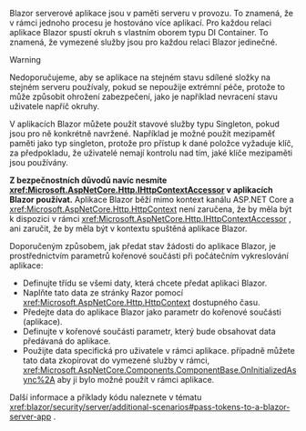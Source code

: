 Blazor serverové aplikace jsou v paměti serveru v provozu. To znamená, že v rámci jednoho procesu je hostováno více aplikací. Pro každou relaci aplikace Blazor spustí okruh s vlastním oborem typu DI Container. To znamená, že vymezené služby jsou pro každou relaci Blazor jedinečné.

> [!WARNING]
> Nedoporučujeme, aby se aplikace na stejném stavu sdílené složky na stejném serveru používaly, pokud se nepoužije extrémní péče, protože to může způsobit ohrožení zabezpečení, jako je například nevracení stavu uživatele napříč okruhy.

V aplikacích Blazor můžete použít stavové služby typu Singleton, pokud jsou pro ně konkrétně navržené. Například je možné použít mezipaměť paměti jako typ singleton, protože pro přístup k dané položce vyžaduje klíč, za předpokladu, že uživatelé nemají kontrolu nad tím, jaké klíče mezipaměti jsou používány.

**Z bezpečnostních důvodů navíc nesmíte <xref:Microsoft.AspNetCore.Http.IHttpContextAccessor> v aplikacích Blazor používat.** Aplikace Blazor běží mimo kontext kanálu ASP.NET Core a <xref:Microsoft.AspNetCore.Http.HttpContext> není zaručena, že by měla být k dispozici v rámci <xref:Microsoft.AspNetCore.Http.IHttpContextAccessor> , ani zaručit, že by měla být v kontextu spuštěná aplikace Blazor.

Doporučeným způsobem, jak předat stav žádosti do aplikace Blazor, je prostřednictvím parametrů kořenové součásti při počátečním vykreslování aplikace:

* Definujte třídu se všemi daty, která chcete předat aplikaci Blazor.
* Naplňte tato data ze stránky Razor pomocí <xref:Microsoft.AspNetCore.Http.HttpContext> dostupného času.
* Předejte data do aplikace Blazor jako parametr do kořenové součásti (aplikace).
* Definujte v kořenové součásti parametr, který bude obsahovat data předávaná do aplikace.
* Použijte data specifická pro uživatele v rámci aplikace. případně můžete tato data zkopírovat do vymezené služby v rámci, <xref:Microsoft.AspNetCore.Components.ComponentBase.OnInitializedAsync%2A> aby ji bylo možné použít v rámci aplikace.

Další informace a příklady kódu naleznete v tématu <xref:blazor/security/server/additional-scenarios#pass-tokens-to-a-blazor-server-app> .
